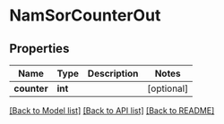 # NamSorCounterOut

## Properties
Name | Type | Description | Notes
------------ | ------------- | ------------- | -------------
**counter** | **int** |  | [optional] 

[[Back to Model list]](../README.md#documentation-for-models) [[Back to API list]](../README.md#documentation-for-api-endpoints) [[Back to README]](../README.md)


